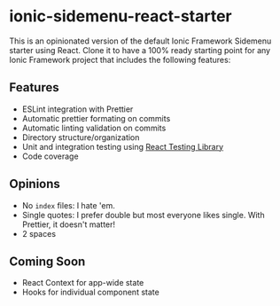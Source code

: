 # ionic-sidemenu-react-starter

This is an opinionated version of the default Ionic Framework Sidemenu starter using React. Clone it to have a 100% ready starting point for any Ionic Framework project that includes the following features:

## Features

- ESLint integration with Prettier
- Automatic prettier formating on commits
- Automatic linting validation on commits
- Directory structure/organization
- Unit and integration testing using [React Testing Library](https://testing-library.com/docs/react-testing-library/intro)
- Code coverage

## Opinions

- No `index` files: I hate 'em.
- Single quotes: I prefer double but most everyone likes single. With Prettier, it doesn't matter!
- 2 spaces

## Coming Soon

- React Context for app-wide state
- Hooks for individual component state
